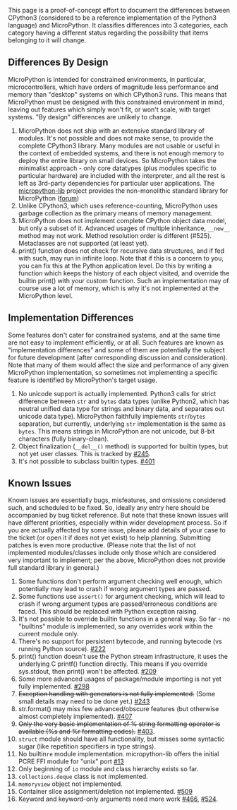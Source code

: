 This page is a proof-of-concept effort to document the differences between CPython3 (considered to be a reference implementation of the Python3 language) and MicroPython. It classifies differences into 3 categories, each category having a different status regarding the possibility that items belonging to it will change.

## Differences By Design
MicroPython is intended for constrained environments, in particular, microcontrollers, which have orders of magnitude less performance and memory than "desktop" systems on which CPython3 runs. This means that MicroPython must be designed with this constrained environment in mind, leaving out features which simply won't fit, or won't scale, with target systems. "By design" differences are unlikely to change.

1. MicroPython does not ship with an extensive standard library of modules. It's not possible and does not make sense, to provide the complete CPython3 library. Many modules are not usable or useful in the context of embedded systems, and there is not enough memory to deploy the entire library on small devices. So MicroPython takes the minimalist approach - only core datatypes (plus modules specific to particular hardware) are included with the interpreter, and all the rest is left as 3rd-party dependencies for particular user applications. The [micropython-lib](https://github.com/micropython/micropython-lib) project provides the non-monolithic standard library for MicroPython ([forum](http://forum.micropython.org/viewtopic.php?f=5&t=70))
1. Unlike CPython3, which uses reference-counting, MicroPython uses garbage collection as the primary means of memory management.
1. MicroPython does not implement complete CPython object data model, but only a subset of it. Advanced usages of multiple inheritance, ``__new__`` method may not work. Method resolution order is different (#525). Metaclasses are not supported (at least yet).
1. print() function does not check for recursive data structures, and if fed with such, may run in infinite loop. Note that if this is a concern to you, you can fix this at the Python application level. Do this by writing a function which keeps the history of each object visited, and override the builtin print() with your custom function. Such an implementation may of course use a lot of memory, which is why it's not implemented at the MicroPython level.

## Implementation Differences
Some features don't cater for constrained systems, and at the same time are not easy to implement efficiently, or at all. Such features are known as "implementation differences" and some of them are potentially the subject for future development (after corresponding discussion and consideration). Note that many of them would affect the size and performance of any given MicroPython implementation, so sometimes not implementing a specific feature is identified by MicroPython's target usage.

1. No unicode support is actually implemented. Python3 calls for strict difference between ``str`` and ``bytes`` data types (unlike Python2, which has neutral unified data type for strings and binary data, and separates out unicode data type). MicroPython faithfully implements ``str``/``bytes`` separation, but currently, underlying ``str`` implementation is the same as ``bytes``. This means strings in MicroPython are not unicode, but 8-bit characters (fully binary-clean).
1. Object finalization (``__del__()`` method) is supported for builtin types, but not yet user classes. This is tracked by [#245](//github.com/micropython/micropython/issues/245).
1. It's not possible to subclass builtin types. [#401](//github.com/micropython/micropython/issues/401)

## Known Issues
Known issues are essentially bugs, misfeatures, and omissions considered such, and scheduled to be fixed. So, ideally any entry here should be accompanied by bug ticket reference. But note that these known issues will have different priorities, especially within wider development process. So if you are actually affected by some issue, please add details of your case to the ticket (or open it if does not yet exist) to help planning. Submitting patches is even more productive. (Please note that the list of not implemented modules/classes include only those which are considered very important to implement; per the above, MicroPython does not provide full standard library in general.)

1. Some functions don't perform argument checking well enough, which potentially may lead to crash if wrong argument types are passed.
1. Some functions use ``assert()`` for argument checking, which will lead to crash if wrong argument types are passed/erroneous conditions are faced. This should be replaced with Python exception raising.
1. It's not possible to override builtin functions in a general way. So far - no "builtins" module is implemented, so any overrides work within the current module only.
1. There's no support for persistent bytecode, and running bytecode (vs running Python source). [#222](//github.com/micropython/micropython/issues/222)
1. print() function doesn't use the Python stream infrastructure, it uses the underlying C printf() function directly. This means if you override sys.stdout, then print() won't be affected. [#209](//github.com/micropython/micropython/issues/209)
1. Some more advanced usages of package/module importing is not yet fully implemented. [#298](//github.com/micropython/micropython/issues/298)
1. <strike>Exception handling with generators is not fully implemented.</strike> (Some small details may need to be done yet.) [#243](//github.com/micropython/micropython/issues/243)
1. str.format() may miss few advanced/obscure features (but otherwise almost completely implemented). [#407](//github.com/micropython/micropython/issues/407)
1. <strike>Only the very basic implementation of % string formatting operator is available (%s and %r formatting codes).</strike> [#403](//github.com/micropython/micropython/issues/403).
1. ``struct`` module should have all functionality, but misses some syntactic sugar (like repetition specifiers in type strings).
1. No builtin``re`` module implementation. micropython-lib offers the initial PCRE FFI module for "unix" port [#13](//github.com/micropython/micropython/issues/13)
1. Only beginning of ``io`` module and class hierarchy exists so far.
1. ``collections.deque`` class is not implemented.
1. ``memoryview`` object not implemented.
1. Container slice assignment/deletion not implemented. [#509](https://github.com/micropython/micropython/issues/509)
1. Keyword and keyword-only arguments need more work [#466](https://github.com/micropython/micropython/issues/466), [#524](https://github.com/micropython/micropython/issues/524).